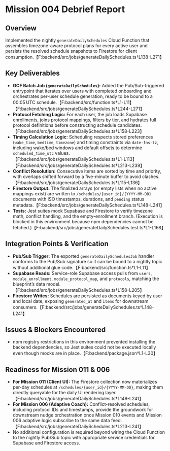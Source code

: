 # Mission 004 Debrief Report

## Overview
Implemented the nightly `generateDailySchedules` Cloud Function that assembles timezone-aware protocol plans for every active user and persists the resolved schedule snapshots to Firestore for client consumption.【F:backend/src/jobs/generateDailySchedules.ts†L138-L271】

## Key Deliverables
* **GCF Batch Job (`generateDailySchedules`):** Added the Pub/Sub-triggered entrypoint that iterates over users with completed onboarding and orchestrates per-user schedule generation, ready to be bound to a 00:05 UTC schedule.【F:backend/src/function.ts†L1-L11】【F:backend/src/jobs/generateDailySchedules.ts†L244-L271】
* **Protocol Fetching Logic:** For each user, the job loads Supabase enrollments, joins protocol mappings, filters by tier, and hydrates full protocol definitions before constructing schedule candidates.【F:backend/src/jobs/generateDailySchedules.ts†L158-L223】
* **Timing Calculation Logic:** Scheduling respects stored preferences (`wake_time`, `bedtime`, `timezone`) and timing constraints via `date-fns-tz`, including wake/bed windows and default offsets to determine `scheduled_time_utc` values.【F:backend/src/jobs/generateDailySchedules.ts†L1-L113】【F:backend/src/jobs/generateDailySchedules.ts†L213-L239】
* **Conflict Resolution:** Consecutive items are sorted by time and priority, with overlaps shifted forward by a five-minute buffer to avoid clashes.【F:backend/src/jobs/generateDailySchedules.ts†L115-L136】
* **Firestore Output:** The finalized arrays (or empty lists when no active mappings exist) are written to `/schedules/{user_id}/{YYYY-MM-DD}` documents with ISO timestamps, durations, and `pending` status metadata.【F:backend/src/jobs/generateDailySchedules.ts†L148-L241】
* **Tests:** Jest suites mock Supabase and Firestore to verify timezone math, conflict handling, and the empty-enrollment branch. (Execution is blocked in this environment because npm dependencies cannot be fetched.)【F:backend/src/jobs/generateDailySchedules.test.ts†L1-L168】

## Integration Points & Verification
* **Pub/Sub Trigger:** The exported `generateDailySchedulesJob` handler conforms to the Pub/Sub signature so it can be bound to a nightly topic without additional glue code.【F:backend/src/function.ts†L1-L11】
* **Supabase Reads:** Service-role Supabase access pulls from `users`, `module_enrollment`, `module_protocol_map`, and `protocols`, matching the blueprint’s data model.【F:backend/src/jobs/generateDailySchedules.ts†L158-L205】
* **Firestore Writes:** Schedules are persisted as documents keyed by user and local date, exposing `generated_at` and `items` for downstream consumers.【F:backend/src/jobs/generateDailySchedules.ts†L148-L241】

## Issues & Blockers Encountered
* npm registry restrictions in this environment prevented installing the backend dependencies, so Jest suites could not be executed locally even though mocks are in place.【F:backend/package.json†L1-L30】

## Readiness for Mission 011 & 006
* **For Mission 011 (Client UI):** The Firestore collection now materializes per-day schedules at `/schedules/{user_id}/{YYYY-MM-DD}`, making them directly queryable for the daily UI rendering layer.【F:backend/src/jobs/generateDailySchedules.ts†L148-L241】
* **For Mission 006 (Adaptive Coach):** Conflict-resolved schedules, including protocol IDs and timestamps, provide the groundwork for downstream nudge orchestration once Mission 010 events and Mission 006 adaptive logic subscribe to the same data feed.【F:backend/src/jobs/generateDailySchedules.ts†L213-L241】
* No additional configuration is required beyond wiring the Cloud Function to the nightly Pub/Sub topic with appropriate service credentials for Supabase and Firestore access.
